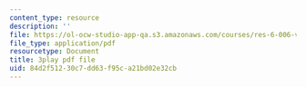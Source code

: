 ```yaml
---
content_type: resource
description: ''
file: https://ol-ocw-studio-app-qa.s3.amazonaws.com/courses/res-6-006-video-demonstrations-in-lasers-and-optics-spring-2008/84d2f51230c7dd63f95ca21bd02e32cb_KtOhRHLE7Q0.pdf
file_type: application/pdf
resourcetype: Document
title: 3play pdf file
uid: 84d2f512-30c7-dd63-f95c-a21bd02e32cb
---
```

